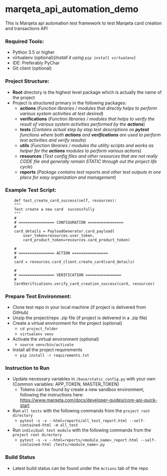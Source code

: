 # marqeta_api_automation_demo
This is Marqeta api automation test framework to test Marqeta card creation and
 transactions API


### Required Tools:
* Python 3.5 or higher
* virtualenv (optional)(_Install it using `pip install virtualenv`_)
* IDE: Preferably PyChar
* Git client (optional)


### Project Structure:
* **Root** directory is the highest level package which is actually the name of the project 
* Project is structured primary in the following packages:
    * **actions** (_Function libraries / modules that directly helps to perform various system activities at test desired_)
    * **verifications** (_Function libraries / modules that helps to verify the result of various system activities performed by the **actions**_)  
    * **tests** (_Contains actual step by step test descriptions as **pytest** functions where both **actions** and **verifications** are used to perform test activities and verify results_)
    * **utils** (_Function libraries / modules the utility scripts and works as helper for the **actions** modules to perform various actions_)
    * **resources** (_Test config files  and other resources that are not really CODE file and generally remain STATIC through out the project life cycle_)
    * **reports** (_Package contains test reports and other test outputs in one place for easy organization and management_)


### Example Test Script:
        def test_create_card_success(self, resources):
        """
        Test create a new card  successfully
        """
        #
        # ================ CONFIGURATION ================
        #
        card_details = PayloadGenerator.card_payload(
            user_token=resources.user_token,
            card_product_token=resources.card_product_token)

        #
        # ================ ACTION ================
        #
        card = resources.card_client.create_card(card_details)

        #
        # ================ VERIFICATION ================
        #
        CardVerifications.verify_card_creation_success(card, resources)
 

### Prepare Test Environment:
* Clone test repo in your local machine (if project is delivered from GitHub)
* Unzip the project/repo .zip file (if project is delivered in a .zip file) 
* Create a virtual environment for the project (optional)
    * `cd project_folder`
    * `virtualenv venv`
* Activate the virtual environment (optional)
    * `source venv/bin/activate`
* Install all the project requirements
    * `pip install -r requirements.txt`


### Instruction to Run
* Update necessary variables in `/base/static_config.py` with your own (Common variables: APP_TOKEN, MASTER_TOKEN)
    * Tokens can be found by create a new sandbox environment, following the instructions here: https://www.marqeta.com/docs/developer-guides/core-api-quick-start
* Run `all tests` with the following commands from the `project root directory`
   * `pytest -s -v --html=reports/all_test_report.html --self-contained-html -m all_test`
* Run `individual test module` with the following commands from the `project root directory`
   * `pytest -s -v --html=reports/<module_name>_report.html --self-contained-html /tests/<module_name>.py`


### Build Status
* Latest build status can be found under the `Actions` tab of the repo